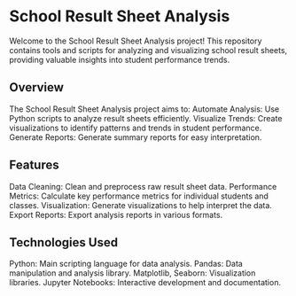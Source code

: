 # School Result Sheet Analysis

Welcome to the School Result Sheet Analysis project! This repository contains tools and scripts for analyzing and visualizing school result sheets, providing valuable insights into student performance trends.

## Overview
The School Result Sheet Analysis project aims to:
Automate Analysis: Use Python scripts to analyze result sheets efficiently.
Visualize Trends: Create visualizations to identify patterns and trends in student performance.
Generate Reports: Generate summary reports for easy interpretation.

## Features
Data Cleaning: Clean and preprocess raw result sheet data.
Performance Metrics: Calculate key performance metrics for individual students and classes.
Visualization: Generate visualizations to help interpret the data.
Export Reports: Export analysis reports in various formats.

## Technologies Used
Python: Main scripting language for data analysis.
Pandas: Data manipulation and analysis library.
Matplotlib, Seaborn: Visualization libraries.
Jupyter Notebooks: Interactive development and documentation.
